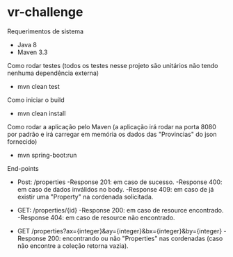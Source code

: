 # vr-challenge

Requerimentos de sistema
- Java 8
- Maven 3.3

Como rodar testes (todos os testes nesse projeto são unitários não tendo nenhuma dependência externa)
- mvn clean test

Como iniciar o build
- mvn clean install

Como rodar a aplicação pelo Maven (a aplicação irá rodar na porta 8080 por padrão e irá carregar em memória os dados das "Provincias" do json fornecido)
- mvn spring-boot:run

End-points

- Post: /properties
  -Response 201: em caso de sucesso.
  -Response 400: em caso de dados inválidos no body.
  -Response 409: em caso de já existir uma "Property" na cordenada solicitada.

- GET: /properties/{id}
  -Response 200: em caso de resource encontrado.
  -Response 404: em caso de resource não encontrado.

- GET /properties?ax={integer}&ay={integer}&bx={integer}&by={integer}
  -Response 200: encontrando ou não "Properties" nas cordenadas (caso não encontre a coleção retorna vazia).
